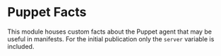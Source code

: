 # Puppet Facts #

This module houses custom facts about the Puppet agent that may be useful in
manifests. For the initial publication only the `server` variable is included.
